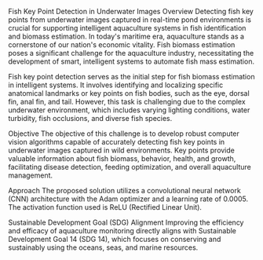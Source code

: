 Fish Key Point Detection in Underwater Images
Overview
Detecting fish key points from underwater images captured in real-time pond environments is crucial for supporting intelligent aquaculture systems in fish identification and biomass estimation. In today's maritime era, aquaculture stands as a cornerstone of our nation's economic vitality. Fish biomass estimation poses a significant challenge for the aquaculture industry, necessitating the development of smart, intelligent systems to automate fish mass estimation.

Fish key point detection serves as the initial step for fish biomass estimation in intelligent systems. It involves identifying and localizing specific anatomical landmarks or key points on fish bodies, such as the eye, dorsal fin, anal fin, and tail. However, this task is challenging due to the complex underwater environment, which includes varying lighting conditions, water turbidity, fish occlusions, and diverse fish species.

Objective
The objective of this challenge is to develop robust computer vision algorithms capable of accurately detecting fish key points in underwater images captured in wild environments. Key points provide valuable information about fish biomass, behavior, health, and growth, facilitating disease detection, feeding optimization, and overall aquaculture management.

Approach
The proposed solution utilizes a convolutional neural network (CNN) architecture with the Adam optimizer and a learning rate of 0.0005. The activation function used is ReLU (Rectified Linear Unit).

Sustainable Development Goal (SDG) Alignment
Improving the efficiency and efficacy of aquaculture monitoring directly aligns with Sustainable Development Goal 14 (SDG 14), which focuses on conserving and sustainably using the oceans, seas, and marine resources.
